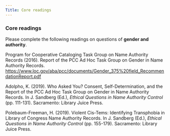 ```yaml
---
Title: Core readings
---
```

### Core readings

Please complete the following readings on questions of **gender and authority**.

Program for Cooperative Cataloging Task Group on Name Authority Records (2016). Report of the PCC Ad Hoc Task Group on Gender in Name Authority Records. <https://www.loc.gov/aba/pcc/documents/Gender_375%20field_RecommendationReport.pdf> 

Adolpho, K. (2019). Who Asked You? Consent, Self-Determination, and the Report of the PCC Ad Hoc Task Group on Gender in Name Authority Records. In J. Sandberg (Ed.), *Ethical Questions in Name Authority Control* (pp. 111-131). Sacramento: Library Juice Press. 

Polebaum-Freeman, H. (2019). Violent Cis-Tems: Identifying Transphobia in Library of Congress Name Authority Records. In J. Sandberg (Ed.), *Ethical Questions in Name Authority Control* (pp. 155-179). Sacramento: Library Juice Press. 
